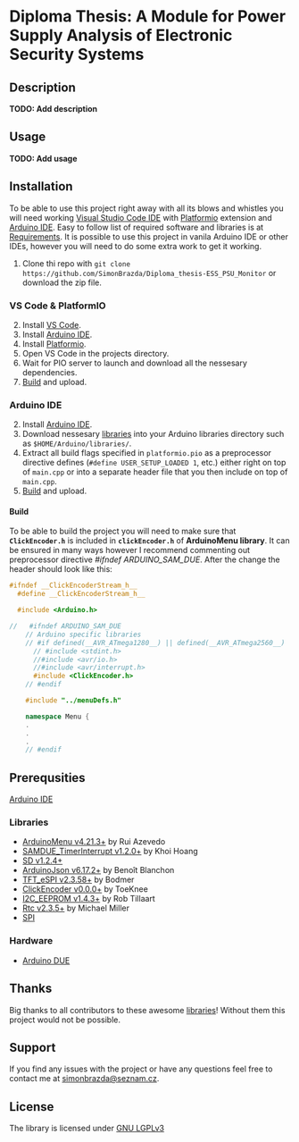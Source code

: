 # Diploma Thesis: A Module for Power Supply Analysis of Electronic Security Systems

## Description
**TODO: Add description**

## Usage
**TODO: Add usage**

## Installation
To be able to use this project right away with all its blows and whistles you will need working [Visual Studio Code IDE](https://code.visualstudio.com/) with [Platformio](https://platformio.org/) extension and [Arduino IDE](https://www.arduino.cc/en/software). Easy to follow list of required software and libraries is at [Requirements](#requirements). It is possible to use this project in vanila Arduino IDE or other IDEs, however you will need to do some extra work to get it working.

1. Clone thi repo with `git clone https://github.com/SimonBrazda/Diploma_thesis-ESS_PSU_Monitor` or download the zip file.

### VS Code & PlatformIO
2. Install [VS Code](https://code.visualstudio.com/Download).
3. Install [Arduino IDE](https://www.arduino.cc/en/software).
4. Install [Platformio](https://platformio.org/platformio-ide).
5. Open VS Code in the projects directory.
6. Wait for PIO server to launch and download all the nessesary dependencies.
7. [Build](#build) and upload.

### Arduino IDE
2. Install [Arduino IDE](https://www.arduino.cc/en/software).
3. Download nessesary [libraries](#libraries) into your Arduino libraries directory such as `$HOME/Arduino/libraries/`.
4. Extract all build flags specified in `platformio.pio` as a preprocessor directive defines (`#define USER_SETUP_LOADED 1`, etc.) either right on top of `main.cpp` or into a separate header file that you then include on top of `main.cpp`.
5. [Build](#build) and upload.

#### Build
To be able to build the project you will need to make sure that **`ClickEncoder.h`** is included in **`clickEncoder.h`** of **ArduinoMenu library**. It can be ensured in many ways however I recommend commenting out preprocessor directive _#ifndef ARDUINO_SAM_DUE_. After the change the header should look like this:
```cpp
#ifndef __ClickEncoderStream_h__
  #define __ClickEncoderStream_h__

  #include <Arduino.h>

//   #ifndef ARDUINO_SAM_DUE
    // Arduino specific libraries
    // #if defined(__AVR_ATmega1280__) || defined(__AVR_ATmega2560__) || defined(__AVR_ATmega328P__)
      // #include <stdint.h>
      //#include <avr/io.h>
      //#include <avr/interrupt.h>
      #include <ClickEncoder.h>
    // #endif

    #include "../menuDefs.h"

    namespace Menu {
    .
    .
    .
    // #endif
```
## Prerequsities
[Arduino IDE](https://www.arduino.cc/en/software)

### Libraries
* [ArduinoMenu v4.21.3+](https://github.com/neu-rah/ArduinoMenu) by Rui Azevedo
* [SAMDUE_TimerInterrupt v1.2.0+](https://github.com/khoih-prog/SAMDUE_TimerInterrupt) by Khoi Hoang
* [SD v1.2.4+](https://github.com/arduino-libraries/SD)
* [ArduinoJson v6.17.2+](https://github.com/bblanchon/ArduinoJson) by Benoît Blanchon
* [TFT_eSPI v2.3.58+](https://github.com/Bodmer/TFT_eSPI) by Bodmer
* [ClickEncoder v0.0.0+](https://github.com/0xPIT/encoder/blob/master/ClickEncoder.h) by ToeKnee
* [I2C_EEPROM v1.4.3+](https://github.com/RobTillaart/I2C_EEPROM) by Rob Tillaart
* [Rtc v2.3.5+](https://github.com/Makuna/Rtc) by Michael Miller
* [SPI](https://github.com/arduino/ArduinoCore-avr/tree/master/libraries/SPI)

### Hardware
* [Arduino DUE](https://www.arduino.cc/en/Guide/ArduinoDue)

## Thanks
Big thanks to all contributors to these awesome [libraries](#libraries)! Without them this project would not be possible.

## Support
If you find any issues with the project or have any questions feel free to contact me at [simonbrazda@seznam.cz](mailto:simonbrazda@seznam.cz).

## License
The library is licensed under [GNU LGPLv3](https://www.gnu.org/licenses/lgpl-3.0.html)